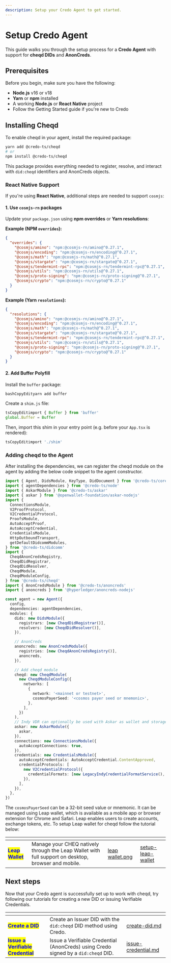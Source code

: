 ```yaml
---
description: Setup your Credo Agent to get started.
---
```


# Setup Credo Agent

This guide walks you through the setup process for a **Credo Agent** with support for **cheqd DIDs** and **AnonCreds**.

## Prerequisites

Before you begin, make sure you have the following:

* **Node.js** v16 or v18
* **Yarn** or **npm** installed
* A working **Node.js** or **React Native** project
* Follow the Getting Started guide if you're new to Credo

## Installing Cheqd

To enable cheqd in your agent, install the required package:

```bash
yarn add @credo-ts/cheqd
# or
npm install @credo-ts/cheqd
```

This package provides everything needed to register, resolve, and interact with `did:cheqd` identifiers and AnonCreds objects.

### React Native Support

If you're using **React Native**, additional steps are needed to support `cosmjs`:

#### 1. Use `cosmjs-rn` packages

Update your `package.json` using **npm overrides** or **Yarn resolutions**:

**Example (NPM `overrides`):**

```json
{
  "overrides": {
    "@cosmjs/amino": "npm:@cosmjs-rn/amino@^0.27.1",
    "@cosmjs/encoding": "npm:@cosmjs-rn/encoding@^0.27.1",
    "@cosmjs/math": "npm:@cosmjs-rn/math@^0.27.1",
    "@cosmjs/stargate": "npm:@cosmjs-rn/stargate@^0.27.1",
    "@cosmjs/tendermint-rpc": "npm:@cosmjs-rn/tendermint-rpc@^0.27.1",
    "@cosmjs/utils": "npm:@cosmjs-rn/utils@^0.27.1",
    "@cosmjs/proto-signing": "npm:@cosmjs-rn/proto-signing@^0.27.1",
    "@cosmjs/crypto": "npm:@cosmjs-rn/crypto@^0.27.1"
  }
}
```

**Example (Yarn `resolutions`):**

```json
{
  "resolutions": {
    "@cosmjs/amino": "npm:@cosmjs-rn/amino@^0.27.1",
    "@cosmjs/encoding": "npm:@cosmjs-rn/encoding@^0.27.1",
    "@cosmjs/math": "npm:@cosmjs-rn/math@^0.27.1",
    "@cosmjs/stargate": "npm:@cosmjs-rn/stargate@^0.27.1",
    "@cosmjs/tendermint-rpc": "npm:@cosmjs-rn/tendermint-rpc@^0.27.1",
    "@cosmjs/utils": "npm:@cosmjs-rn/utils@^0.27.1",
    "@cosmjs/proto-signing": "npm:@cosmjs-rn/proto-signing@^0.27.1",
    "@cosmjs/crypto": "npm:@cosmjs-rn/crypto@^0.27.1"
  }
}
```

#### 2. Add Buffer Polyfill

Install the `buffer` package:

```bash
bashCopyEdityarn add buffer
```

Create a `shim.js` file:

```ts
tsCopyEditimport { Buffer } from 'buffer'
global.Buffer = Buffer
```

Then, import this shim in your entry point (e.g. before your `App.tsx` is rendered):

```ts
tsCopyEditimport './shim'
```

### Adding cheqd to the Agent[​](https://credo.js.org/guides/getting-started/set-up/cheqd#adding-the-cheqd-to-the-agent) <a href="#adding-the-cheqd-to-the-agent" id="adding-the-cheqd-to-the-agent"></a>

After installing the dependencies, we can register the cheqd module on the agent by adding the below code snippet to the agent constructor.

```typescript
import { Agent, DidsModule, KeyType, DidDocument } from '@credo-ts/core'
import { agentDependencies } from '@credo-ts/node'
import { AskarModule } from '@credo-ts/askar'
import { askar } from '@openwallet-foundation/askar-nodejs'
import {
  ConnectionsModule,
  V2ProofProtocol,
  V2CredentialProtocol,
  ProofsModule,
  AutoAcceptProof,
  AutoAcceptCredential,
  CredentialsModule,
  HttpOutboundTransport,
  getDefaultDidcommModules,
} from '@credo-ts/didcomm'
import {
  CheqdAnonCredsRegistry,
  CheqdDidRegistrar,
  CheqdDidResolver,
  CheqdModule,
  CheqdModuleConfig,
} from '@credo-ts/cheqd'
import { AnonCredsModule } from '@credo-ts/anoncreds'
import { anoncreds } from '@hyperledger/anoncreds-nodejs'

const agent = new Agent({
  config,
  dependencies: agentDependencies,
  modules: {
    dids: new DidsModule({
      registrars: [new CheqdDidRegistrar()],
      resolvers: [new CheqdDidResolver()],
    }),

    // AnonCreds
    anoncreds: new AnonCredsModule({
      registries: [new CheqdAnonCredsRegistry()],
      anoncreds,
    }),

    // Add cheqd module
    cheqd: new CheqdModule(
      new CheqdModuleConfig({
        networks: [
          {
            network: '<mainnet or testnet>',
            cosmosPayerSeed: '<cosmos payer seed or mnemonic>',
          },
        ],
      })
    ),
    // Indy VDR can optionally be used with Askar as wallet and storage implementation
    askar: new AskarModule({
      askar,
    }),
    connections: new ConnectionsModule({
      autoAcceptConnections: true,
    }),
    credentials: new CredentialsModule({
      autoAcceptCredentials: AutoAcceptCredential.ContentApproved,
      credentialProtocols: [
        new V2CredentialProtocol({
          credentialFormats: [new LegacyIndyCredentialFormatService(), new AnonCredsCredentialFormatService()],
        }),
      ],
    }),
  },
})
```

The `cosmosPayerSeed` can be a 32-bit seed value or mnemonic. It can be managed using Leap wallet, which is available as a mobile app or browser extension for Chrome and Safari. Leap enables users to create accounts, exchange tokens, etc. To setup Leap wallet for cheqd follow the tutorial below:

<table data-card-size="large" data-view="cards"><thead><tr><th></th><th></th><th data-hidden data-card-cover data-type="files"></th><th data-hidden data-card-target data-type="content-ref"></th></tr></thead><tbody><tr><td><mark style="color:blue;"><strong>Leap Wallet</strong></mark></td><td>Manage your CHEQ natively through the Leap Wallet with full support on desktop, browser and mobile.</td><td><a href="../../.gitbook/assets/leap wallet.png">leap wallet.png</a></td><td><a href="../../network/wallets/setup-leap-wallet/">setup-leap-wallet</a></td></tr></tbody></table>

## Next steps

Now that your Credo agent is successfully set up to work with cheqd, try following our tutorials for creating a new DID or issuing Verifiable Credentials.

<table data-card-size="large" data-view="cards"><thead><tr><th></th><th></th><th data-hidden data-card-target data-type="content-ref"></th></tr></thead><tbody><tr><td><mark style="color:blue;"><strong>Create a DID</strong></mark></td><td>Create an Issuer DID with the <code>did:cheqd</code>  DID method using Credo.</td><td><a href="dids/create-did.md">create-did.md</a></td></tr><tr><td><mark style="color:blue;"><strong>Issue a Verifiable Credential</strong></mark></td><td>Issue a Verifiable Credential (AnonCreds) using Credo signed by a <code>did:cheqd</code> DID.</td><td><a href="credentials/anoncreds/issue-credential.md">issue-credential.md</a></td></tr></tbody></table>
